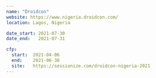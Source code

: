 ```yaml
---
name: "Droidcon"
website: https://www.nigeria.droidcon.com/
location: Lagos, Nigeria

date_start: 2021-07-30
date_end:   2021-07-31

cfp:
  start:  2021-04-06
  end:    2021-06-30
  site:   https://sessionize.com/droidcon-nigeria-2021
---
```

